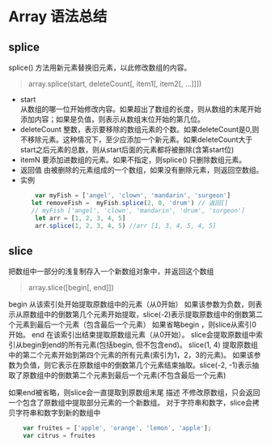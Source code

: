 # Array 语法总结
## splice
splice() 方法用新元素替换旧元素，以此修改数组的内容。
> array.splice(start, deleteCount[, item1[, item2[, ...]]])

- start  
    从数组的哪一位开始修改内容。如果超出了数组的长度，则从数组的末尾开始添加内容；如果是负值，则表示从数组末位开始的第几位。
- deleteCount
    整数，表示要移除的数组元素的个数。如果deleteCount是0,则不移除元素。这种情况下，至少应添加一个新元素。如果deleteCount大于start之后元素的总数，则从start后面的元素都将被删除(含第start位)
- itemN
    要添加进数组的元素。如果不指定，则splice() 只删除数组元素。
- 返回值
    由被删除的元素组成的一个数组，如果没有删除元素，则返回空数组。
- 实例
    ```javascript
        var myFish = ['angel', 'clown', 'mandarin', 'surgeon']
       let removeFish =  myFish.splice(2, 0, 'drum') // 返回[]
       // myFish ['angel', 'clown', 'mandarin', 'drum', 'surgeon']
        let arr = [1, 2, 3, 4, 5]
        arr.splice(1, 2, 3, 4, 5) //arr [1, 3, 4, 5, 4, 5]
   ```
## slice
把数组中一部分的浅复制存入一个新数组对象中，并返回这个数组
> array.slice([begin[, end]]) 

begin
    从该索引处开始提取原数组中的元素（从0开始）
    如果该参数为负数，则表示从原数组中的倒数第几个元素开始提取，slice(-2)表示提取原数组中的倒数第二个元素到最后一个元素（包含最后一个元素）
如果省略begin ，则slice从索引0开始。
end
    在该索引出结束提取原数组元素（从0开始）。 slice会提取原数组中索引从begin到end的所有元素(包括begin, 但不包含end)。
    slice(1, 4) 提取原数组中的第二个元素开始到第四个元素的所有元素(索引为1，2，3的元素)。
如果该参数为负值，则它表示在原数组中的倒数第几个元素结束抽取。slice(-2, -1)表示抽取了原数组中的倒数第二个元素到最后一个元素(不包含最后一个元素)

如果end被省略，则slice会一直提取到原数组末尾
描述
    不修改原数组，只会返回一个包含了原数组中提取部分元素的一个新数组。
    对于字符串和数字，slice会拷贝字符串和数字到新的数组中
```javascript
    var fruites = ['apple', 'orange', 'lemon', 'apple'];
    var citrus = fruites
```
